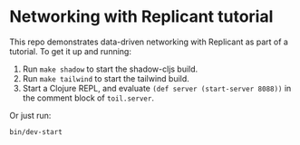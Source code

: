 # Networking with Replicant tutorial

This repo demonstrates data-driven networking with Replicant as part of a
tutorial. To get it up and running:

1. Run `make shadow` to start the shadow-cljs build.
2. Run `make tailwind` to start the tailwind build.
3. Start a Clojure REPL, and evaluate `(def server (start-server 8088))` in the
   comment block of `toil.server`.

Or just run:

    bin/dev-start
